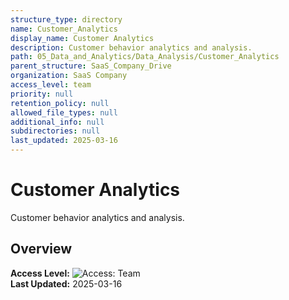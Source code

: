 ```yaml
---
structure_type: directory
name: Customer_Analytics
display_name: Customer Analytics
description: Customer behavior analytics and analysis.
path: 05_Data_and_Analytics/Data_Analysis/Customer_Analytics
parent_structure: SaaS_Company_Drive
organization: SaaS Company
access_level: team
priority: null
retention_policy: null
allowed_file_types: null
additional_info: null
subdirectories: null
last_updated: 2025-03-16
---
```


# Customer Analytics

Customer behavior analytics and analysis.

## Overview

**Access Level:** ![Access: Team](https://img.shields.io/badge/Access-Team-blue)  
**Last Updated:** 2025-03-16  
